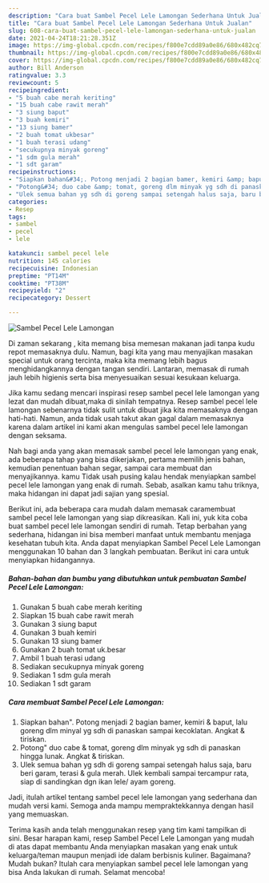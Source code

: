 ```yaml
---
description: "Cara buat Sambel Pecel Lele Lamongan Sederhana Untuk Jualan"
title: "Cara buat Sambel Pecel Lele Lamongan Sederhana Untuk Jualan"
slug: 608-cara-buat-sambel-pecel-lele-lamongan-sederhana-untuk-jualan
date: 2021-04-24T18:21:28.351Z
image: https://img-global.cpcdn.com/recipes/f800e7cdd89a0e86/680x482cq70/sambel-pecel-lele-lamongan-foto-resep-utama.jpg
thumbnail: https://img-global.cpcdn.com/recipes/f800e7cdd89a0e86/680x482cq70/sambel-pecel-lele-lamongan-foto-resep-utama.jpg
cover: https://img-global.cpcdn.com/recipes/f800e7cdd89a0e86/680x482cq70/sambel-pecel-lele-lamongan-foto-resep-utama.jpg
author: Bill Anderson
ratingvalue: 3.3
reviewcount: 5
recipeingredient:
- "5 buah cabe merah keriting"
- "15 buah cabe rawit merah"
- "3 siung baput"
- "3 buah kemiri"
- "13 siung bamer"
- "2 buah tomat ukbesar"
- "1 buah terasi udang"
- "secukupnya minyak goreng"
- "1 sdm gula merah"
- "1 sdt garam"
recipeinstructions:
- "Siapkan bahan&#34;. Potong menjadi 2 bagian bamer, kemiri &amp; baput, lalu goreng dlm minyal yg sdh di panaskan sampai kecoklatan. Angkat &amp; tiriskan."
- "Potong&#34; duo cabe &amp; tomat, goreng dlm minyak yg sdh di panaskan hingga lunak. Angkat &amp; tiriskan."
- "Ulek semua bahan yg sdh di goreng sampai setengah halus saja, baru beri garam, terasi &amp; gula merah. Ulek kembali sampai tercampur rata, siap di sandingkan dgn ikan lele/ ayam goreng."
categories:
- Resep
tags:
- sambel
- pecel
- lele

katakunci: sambel pecel lele 
nutrition: 145 calories
recipecuisine: Indonesian
preptime: "PT14M"
cooktime: "PT38M"
recipeyield: "2"
recipecategory: Dessert

---
```



![Sambel Pecel Lele Lamongan](https://img-global.cpcdn.com/recipes/f800e7cdd89a0e86/680x482cq70/sambel-pecel-lele-lamongan-foto-resep-utama.jpg)

Di zaman  sekarang , kita memang bisa memesan makanan jadi tanpa kudu repot memasaknya dulu. Namun, bagi kita yang mau menyajikan masakan special untuk orang tercinta, maka kita memang lebih bagus menghidangkannya dengan tangan sendiri. Lantaran, memasak di rumah jauh lebih higienis serta bisa menyesuaikan sesuai kesukaan keluarga.

Jika kamu sedang mencari inspirasi resep sambel pecel lele lamongan yang lezat dan mudah dibuat,maka di sinilah tempatnya. Resep sambel pecel lele lamongan  sebenarnya tidak sulit untuk dibuat jika kita memasaknya dengan hati-hati. Namun, anda tidak usah takut akan gagal dalam memasaknya 
karena dalam artikel ini kami akan mengulas sambel pecel lele lamongan dengan seksama.  



Nah bagi anda yang akan memasak sambel pecel lele lamongan yang enak, ada beberapa tahap yang bisa dikerjakan, pertama memilih jenis bahan, kemudian penentuan bahan segar, sampai cara membuat dan menyajikannya. kamu Tidak usah pusing kalau hendak menyiapkan sambel pecel lele lamongan yang enak di rumah. Sebab, asalkan kamu  tahu triknya, maka hidangan ini dapat jadi sajian yang spesial.

Berikut ini, ada beberapa cara mudah dalam memasak caramembuat sambel pecel lele lamongan yang siap dikreasikan. Kali ini, yuk kita coba buat sambel pecel lele lamongan sendiri di rumah. Tetap berbahan yang sederhana, hidangan ini bisa memberi manfaat untuk membantu menjaga kesehatan tubuh kita. Anda dapat menyiapkan Sambel Pecel Lele Lamongan menggunakan 10 bahan dan 3 langkah pembuatan. Berikut ini cara untuk menyiapkan hidangannya.

<!--inarticleads1-->

##### Bahan-bahan dan bumbu yang dibutuhkan untuk pembuatan Sambel Pecel Lele Lamongan:

1. Gunakan 5 buah cabe merah keriting
1. Siapkan 15 buah cabe rawit merah
1. Gunakan 3 siung baput
1. Gunakan 3 buah kemiri
1. Gunakan 13 siung bamer
1. Gunakan 2 buah tomat uk.besar
1. Ambil 1 buah terasi udang
1. Sediakan secukupnya minyak goreng
1. Sediakan 1 sdm gula merah
1. Sediakan 1 sdt garam




<!--inarticleads2-->

##### Cara membuat Sambel Pecel Lele Lamongan:

1. Siapkan bahan&#34;. Potong menjadi 2 bagian bamer, kemiri &amp; baput, lalu goreng dlm minyal yg sdh di panaskan sampai kecoklatan. Angkat &amp; tiriskan.
1. Potong&#34; duo cabe &amp; tomat, goreng dlm minyak yg sdh di panaskan hingga lunak. Angkat &amp; tiriskan.
1. Ulek semua bahan yg sdh di goreng sampai setengah halus saja, baru beri garam, terasi &amp; gula merah. Ulek kembali sampai tercampur rata, siap di sandingkan dgn ikan lele/ ayam goreng.




Jadi, itulah artikel tentang  sambel pecel lele lamongan  yang sederhana dan mudah versi kami. Semoga anda mampu mempraktekkannya dengan hasil yang memuaskan. 

Terima kasih anda telah menggunakan resep yang tim kami tampilkan di sini. Besar harapan kami, resep  Sambel Pecel Lele Lamongan yang mudah di atas dapat membantu Anda menyiapkan masakan yang enak untuk keluarga/teman maupun menjadi ide dalam berbisnis kuliner. Bagaimana? Mudah bukan? Itulah cara menyiapkan sambel pecel lele lamongan yang bisa Anda lakukan di rumah. Selamat mencoba!

